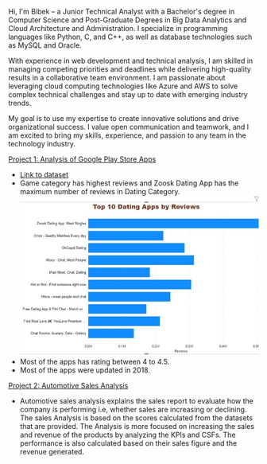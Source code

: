 Hi, I'm Bibek – a Junior Technical Analyst with a Bachelor's degree in Computer Science and Post-Graduate Degrees in Big Data Analytics and Cloud Architecture and Administration. I specialize in programming languages like Python, C, and C++, as well as database technologies such as MySQL and Oracle.

With experience in web development and technical analysis, I am skilled in managing competing priorities and deadlines while delivering high-quality results in a collaborative team environment. I am passionate about leveraging cloud computing technologies like Azure and AWS to solve complex technical challenges and stay up to date with emerging industry trends.

My goal is to use my expertise to create innovative solutions and drive organizational success. I value open communication and teamwork, and I am excited to bring my skills, experience, and passion to any team in the technology industry.

[Project 1: Analysis of Google Play Store Apps](https://github.com/techwithbibek/Google-Play-Store-Data-Visualization)
- [Link to dataset](https://www.kaggle.com/lava18/google-play-store-apps)
- Game category has highest reviews and Zoosk Dating App  has the maximum number of reviews in Dating Category.
  ![](https://github.com/techwithbibek/Bibek_Portfolio/blob/main/images/datingapps.jpg)
- Most of the apps has rating between 4 to 4.5.
- Most of the apps were updated in 2018.


[Project 2: Automotive Sales Analysis](https://github.com/techwithbibek/Automotive-Sales-Analysis)
- Automotive sales analysis explains the sales report to evaluate how the company is performing i.e, whether sales are increasing or declining. The sales Analysis is based on the scores calculated from the datasets that are provided. The Analysis is more focused on increasing the sales and revenue of the products by analyzing the KPIs and CSFs. The performance is also calculated based on their sales figure and the revenue generated.









